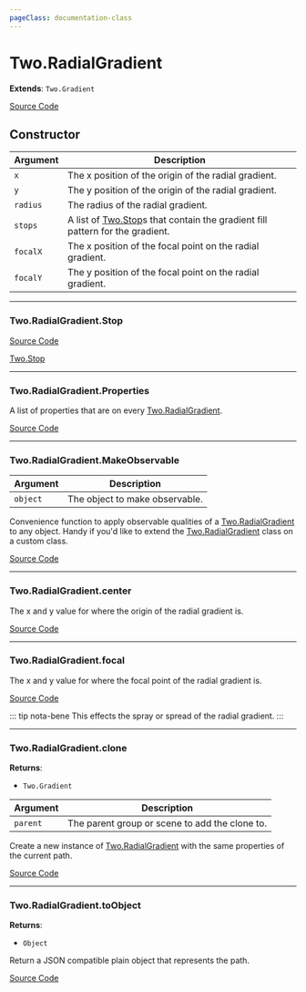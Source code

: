 ```yaml
---
pageClass: documentation-class
---
```


# Two.RadialGradient


<div class="extends">

__Extends__: `Two.Gradient`

</div>





<div class="meta">

  [Source Code](https://github.com/jonobr1/two.js/blob/dev/src/effects/radial-gradient.js#L9)

</div>



## Constructor


| Argument | Description |
| ---- | ----------- |
|  `x`  | The x position of the origin of the radial gradient. |
|  `y`  | The y position of the origin of the radial gradient. |
|  `radius`  | The radius of the radial gradient. |
|  `stops`  | A list of [Two.Stop](/documentation/stop)s that contain the gradient fill pattern for the gradient. |
|  `focalX`  | The x position of the focal point on the radial gradient. |
|  `focalY`  | The y position of the focal point on the radial gradient. |



---

<div class="static member ">

### Two.RadialGradient.Stop















<div class="meta">

  [Source Code](https://github.com/jonobr1/two.js/blob/dev/src/effects/radial-gradient.js#L68)

</div>





<div class="see">

[Two.Stop](/documentation/stop)

</div>


</div>



---

<div class="static member ">

### Two.RadialGradient.Properties








<div class="properties">

A list of properties that are on every [Two.RadialGradient](/documentation/radialgradient).

</div>








<div class="meta">

  [Source Code](https://github.com/jonobr1/two.js/blob/dev/src/effects/radial-gradient.js#L74)

</div>






</div>



---

<div class="static function ">

### Two.RadialGradient.MakeObservable










<div class="params">

| Argument | Description |
| ---- | ----------- |
|  `object`  | The object to make observable. |
</div>




<div class="description">

Convenience function to apply observable qualities of a [Two.RadialGradient](/documentation/radialgradient) to any object. Handy if you'd like to extend the [Two.RadialGradient](/documentation/radialgradient) class on a custom class.

</div>



<div class="meta">

  [Source Code](https://github.com/jonobr1/two.js/blob/dev/src/effects/radial-gradient.js#L82)

</div>






</div>



---

<div class="instance member ">

### Two.RadialGradient.center








<div class="properties">

The x and y value for where the origin of the radial gradient is.

</div>








<div class="meta">

  [Source Code](https://github.com/jonobr1/two.js/blob/dev/src/effects/radial-gradient.js#L27)

</div>






</div>



---

<div class="instance member ">

### Two.RadialGradient.focal








<div class="properties">

The x and y value for where the focal point of the radial gradient is.

</div>








<div class="meta">

  [Source Code](https://github.com/jonobr1/two.js/blob/dev/src/effects/radial-gradient.js#L38)

</div>



<div class="tags">


::: tip nota-bene
This effects the spray or spread of the radial gradient.
:::


</div>




</div>



---

<div class="instance function ">

### Two.RadialGradient.clone




<div class="returns">

__Returns__:



+ `Two.Gradient`




</div>







<div class="params">

| Argument | Description |
| ---- | ----------- |
|  `parent`  | The parent group or scene to add the clone to. |
</div>




<div class="description">

Create a new instance of [Two.RadialGradient](/documentation/radialgradient) with the same properties of the current path.

</div>



<div class="meta">

  [Source Code](https://github.com/jonobr1/two.js/blob/dev/src/effects/radial-gradient.js#L121)

</div>






</div>



---

<div class="instance function ">

### Two.RadialGradient.toObject




<div class="returns">

__Returns__:



+ `Object`




</div>










<div class="description">

Return a JSON compatible plain object that represents the path.

</div>



<div class="meta">

  [Source Code](https://github.com/jonobr1/two.js/blob/dev/src/effects/radial-gradient.js#L149)

</div>






</div>


